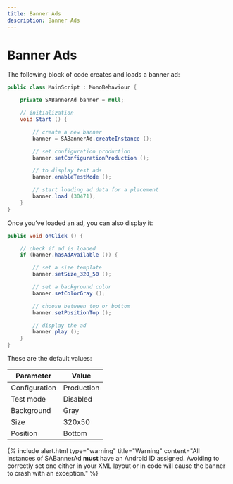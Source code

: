 ```yaml
---
title: Banner Ads
description: Banner Ads
---
```


# Banner Ads

The following block of code creates and loads a banner ad:

```c#
public class MainScript : MonoBehaviour {

    private SABannerAd banner = null;

    // initialization
    void Start () {

        // create a new banner
        banner = SABannerAd.createInstance ();

        // set configuration production
        banner.setConfigurationProduction ();

        // to display test ads
        banner.enableTestMode ();

        // start loading ad data for a placement
        banner.load (30471);
    }
}
```

Once you’ve loaded an ad, you can also display it:

```c#
public void onClick () {

    // check if ad is loaded
    if (banner.hasAdAvailable ()) {

        // set a size template
        banner.setSize_320_50 ();

        // set a background color
        banner.setColorGray ();

        // choose between top or bottom
        banner.setPositionTop ();

        // display the ad
        banner.play ();
    }
}
```

These are the default values:

| Parameter | Value |
|-----|-----|
| Configuration | Production |
| Test mode | Disabled |
| Background | Gray | 
| Size | 320x50 |
| Position | Bottom |

{% include alert.html type="warning" title="Warning" content="All instances of SABannerAd <strong>must</strong> have an Android ID assigned. Avoiding to correctly set one either in your XML layout or in code will cause the banner to crash with an exception." %}

